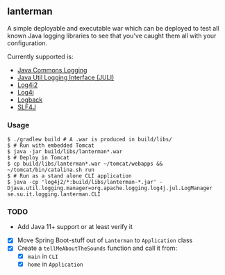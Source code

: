 lanterman
---

A simple deployable and executable war which can be deployed to test all known
Java logging libraries to see that you've caught them all with your
configuration.

Currently supported is:
* [Java Commons Logging](https://commons.apache.org/logging)
* [Java Util Logging Interface (JULI)](https://docs.oracle.com/javase/8/docs/api/java/util/logging/package-summary.html)
* [Log4j2](https://logging.apache.org/log4j/2.x/)
* [Log4j](https://logging.apache.org/log4j/1.2/)
* [Logback](https://logback.qos.ch/)
* [SLF4J](https://www.slf4j.org/)

### Usage

```terminal
$ ./gradlew build # A .war is produced in build/libs/
$ # Run with embedded Tomcat
$ java -jar build/libs/lanterman*.war
$ # Deploy in Tomcat
$ cp build/libs/lanterman*.war ~/tomcat/webapps && ~/tomcat/bin/catalina.sh run
$ # Run as a stand alone CLI application
$ java -cp 'log4j2/*:build/libs/lanterman-*.jar' -Djava.util.logging.manager=org.apache.logging.log4j.jul.LogManager se.su.it.logging.lanterman.CLI
```

### TODO

* Add Java 11+ support or at least verify it
* [X] Move Spring Boot-stuff out of `Lanterman` to `Application` class
* [X] Create a `tellMeAboutTheSounds` function and call it from:
  * [X] `main` in `CLI`
  * [X] `home` in `Application`
